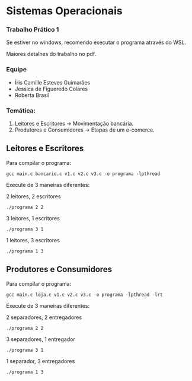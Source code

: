 # Sistemas Operacionais

### Trabalho Prático 1

Se estiver no windows, recomendo executar o programa através do WSL.

Maiores detalhes do trabalho no pdf.

### Equipe

* Íris Camille Esteves Guimarães
* Jessica de Figueredo Colares
* Roberta Brasil

### Temática:

1. Leitores e Escritores -> Movimentação bancária.
2. Produtores e Consumidores -> Etapas de um e-comerce.

## Leitores e Escritores

Para compilar o programa:

`gcc main.c bancario.c v1.c v2.c v3.c -o programa -lpthread`

Execute de 3 maneiras diferentes:

2 leitores, 2 escritores

`./programa 2 2`

3 leitores, 1 escritores

`./programa 3 1`

1 leitores, 3 escritores

`./programa 1 3`

## Produtores e Consumidores

Para compilar o programa:

`gcc main.c loja.c v1.c v2.c v3.c -o programa -lpthread -lrt`

Execute de 3 maneiras diferentes:

2 separadores, 2 entregadores

`./programa 2 2`

3 separadores, 1 entregador

`./programa 3 1`

1 separador, 3 entregadores

`./programa 1 3`
